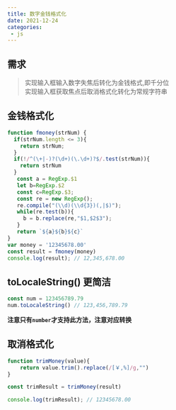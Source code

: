```yaml
---
title: 数字金钱格式化
date: 2021-12-24
categories:
 - js
---
```


## 需求
>实现输入框输入数字失焦后转化为金钱格式,即千分位\
>实现输入框获取焦点后取消格式化转化为常规字符串

## 金钱格式化

```js
function fmoney(strNum) {
  if(strNum.length <= 3){
    return strNum;
  }
  if(!/^(\+|-)?(\d+)(\.\d+)?$/.test(strNum)){
    return strNum
  }
   const a = RegExp.$1
   let b=RegExp.$2
   const c=RegExp.$3;
   const re = new RegExp();
   re.compile("(\\d)(\\d{3})(,|$)");
   while(re.test(b)){
     b = b.replace(re,"$1,$2$3");
   }
   return `${a}${b}${c}`
}
var money = '12345678.00'
const result = fmoney(money) 
console.log(result); // 12,345,678.00

```

## toLocaleString() 更简洁

```js
const num = 123456789.79
num.toLocaleString() // 123,456,789.79

```

**注意只有`number`才支持此方法，注意对应转换**

## 取消格式化

```js
function trimMoney(value){
    return value.trim().replace(/[￥,%]/g,"")
}

const trimResult = trimMoney(result)

console.log(trimResult); // 12345678.00
```
<Valine/>

